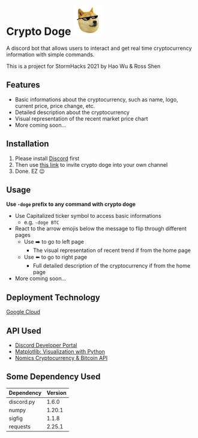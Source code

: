 # Crypto Doge <img src="./doge-deal-with-it.png" alt="doge" width="80"/>

A discord bot that allows users to interact and get real time cryptocurrency information with simple commands.

This is a project for StormHacks 2021 by Hao Wu & Ross Shen

## Features

-   Basic informations about the cryptocurrency, such as name, logo, current price, price change, etc.
-   Detailed description about the cryptocurrency
-   Visual representation of the recent market price chart
-   More coming soon...

## Installation

1. Please install [Discord](https://discord.com) first
2. Then use
   [this link](https://discord.com/api/oauth2/authorize?client_id=812810587167522826&permissions=257088&scope=bot)
   to invite crypto doge into your own channel
3. Done. EZ 😉

## Usage

**Use `-doge` prefix to any command with crypto doge**

-   Use Capitalized ticker symbol to access basic informations
    -   e.g. `-doge BTC`
-   React to the arrow emojis below the message to flip through different pages
    -   Use ➡️ to go to left page
        -   The visual representation of recent trend if from the home page
    -   Use ⬅️ to go to right page
        -   Full detailed description of the cryptocurrency if from the home page
-   More coming soon...

## Deployment Technology

[Google Cloud](https://cloud.google.com)

## API Used

-   [Discord Developer Portal](https://discord.com/developers/applications)
-   [Matplotlib: Visualization with Python](https://matplotlib.org/stable/index.html)
-   [Nomics Cryptocurrency & Bitcoin API](https://nomics.com)

## Some Dependency Used

| Dependency | Version |
| ---------- | ------- |
| discord.py | 1.6.0   |
| numpy      | 1.20.1  |
| sigfig     | 1.1.8   |
| requests   | 2.25.1  |
